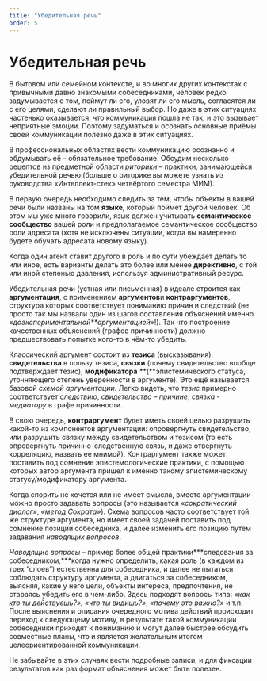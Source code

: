```yaml
---
title: "Убедительная речь"
order: 5
---
```


# Убедительная речь

В бытовом или семейном контексте, и во многих других контекстах с привычными давно знакомыми собеседниками, человек редко задумывается о том, поймут ли его, уловят ли его мысль, согласятся ли с его целями, сделают ли правильный выбор. Но даже в этих ситуациях частенько оказывается, что коммуникация пошла не так, и это вызывает неприятные эмоции. Поэтому задуматься и осознать основные приёмы своей коммуникации полезно даже в этих ситуациях.

В профессиональных областях вести коммуникацию осознанно и обдумывать её – обязательное требование. Обсудим несколько рецептов из предметной области *риторики* – практики, занимающейся убедительной речью (больше о риторике вы можете узнать из руководства «Интеллект-стек» четвёртого семестра МИМ).

В первую очередь необходимо следить за тем, чтобы объекты в вашей речи были названы на том **языке**, который поймет другой человек. Об этом мы уже много говорили, язык должен учитывать **семантическое сообщество** вашей роли и предполагаемое семантическое сообщество роли адресата (хотя не исключены ситуации, когда вы намеренно будете обучать адресата новому языку).

Когда один агент ставит другого в роль и по сути убеждает делать то или иное, есть варианты делать это более или менее **директивно**, с той или иной степенью давления, используя административный ресурс.

Убедительная речи (устная или письменная) в идеале строится как **аргументация**, с применением **аргументов**и **контраргументов**, структура которых соответствует пониманию причин и следствий (не просто так мы назвали один из шагов составления объяснений именно «*доэкспериментальной**аргументацией*»!). Так что построение качественных объяснений (графов причинности) должно предшествовать попытке кого-то в чём-то убедить.

Классический аргумент состоит из **тезиса** (высказывания), **свидетельства** в пользу тезиса, **связки** (почему свидетельство вообще подтверждает тезис), **модификатора** **(**эпистемического статуса, уточняющего степень уверенности в аргументе). Это ещё называется базовой *схемой аргументации*. Легко видеть, что *тезис* примерно соответствует *следствию*, *свидетельство* – *причине*, *связка* - *медиатору* в графе причинности.

В свою очередь, **контраргумент** будет иметь своей целью разрушить какой-то из компонентов аргументации: опровергнуть свидетельство, или разрушить связку между свидетельством и тезисом (то есть опровергнуть причинно-следственную связь, и даже отвергнуть корреляцию, назвать ее мнимой). Контраргумент также может поставить под сомнение эпистемологические практики, с помощью которых автор аргумента пришел к именно такому эпистемическому статусу/модификатору аргумента.

Когда спорить не хочется или не имеет смысла, вместо аргументации можно просто задавать вопросы (это называется «*сократический диалог*», *«метод Сократа»*). Схема вопросов часто соответствует той же структуре аргумента, но имеет своей задачей поставить под сомнение позиции собеседника, и далее изменить его позицию путём задавания *наводящих вопросов*.

*Наводящие вопросы* – пример более общей практики***следования за собеседником,***когда нужно определить, какая роль (в каждом из трех “слоев”) естественна для собеседника, и далее не пытаться соблюдать структуру аргумента, а двигаться за собеседником, выясняя, какие у него цели, объекты интереса, предпочтения, не стараясь убедить его в чем-либо. Здесь подходят вопросы типа: *«как кто ты действуешь?», «что ты видишь?», «почему это важно?»* и т.п. После выяснения и описания очередного мотива действий происходит переход к следующему мотиву, в результате такой коммуникации собеседники приходят к пониманию и могут далее быстрее обсудить совместные планы, что и является желательным итогом целеориентированной коммуникации.

Не забывайте в этих случаях вести подробные записи, и для фиксации результатов как раз формат объяснения может быть полезен.